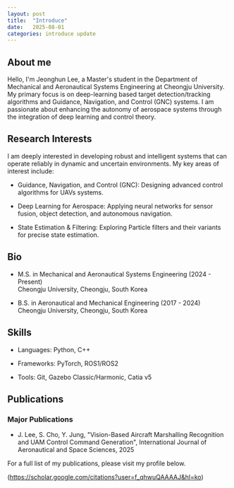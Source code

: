 ```yaml
---
layout: post
title:  "Introduce"
date:   2025-08-01
categories: introduce update
---
```


## About me
Hello, I'm Jeonghun Lee, a Master's student in the Department of Mechanical and Aeronautical Systems Engineering at Cheongju University. My primary focus is on deep-learning based target detection/tracking algorithms and Guidance, Navigation, and Control (GNC) systems. I am passionate about enhancing the autonomy of aerospace systems through the integration of deep learning and control theory.


## Research Interests
I am deeply interested in developing robust and intelligent systems that can operate reliably in dynamic and uncertain environments. My key areas of interest include:

- Guidance, Navigation, and Control (GNC): Designing advanced  control algorithms for UAVs systems.

- Deep Learning for Aerospace: Applying neural networks for sensor fusion, object detection, and autonomous navigation.

- State Estimation & Filtering: Exploring Particle filters and their variants for precise state estimation.

## Bio
- M.S. in Mechanical and Aeronautical Systems Engineering (2024 - Present)  
Cheongju University, Cheongju, South Korea

- B.S. in Aeronautical and Mechanical Engineering (2017 - 2024)  
Cheongju University, Cheongju, South Korea

## Skills

- Languages: Python, C++

- Frameworks: PyTorch, ROS1/ROS2

- Tools: Git, Gazebo Classic/Harmonic, Catia v5 

## Publications

### Major Publications
- J. Lee, S. Cho, Y. Jung, "Vision-Based Aircraft Marshalling Recognition and UAM Control Command Generation", International Journal of Aeronautical and Space Sciences, 2025

For a full list of my publications, please visit my profile below.

<i class="ai ai-google-scholar-square"></i> (https://scholar.google.com/citations?user=f_qhwuQAAAAJ&hl=ko)
